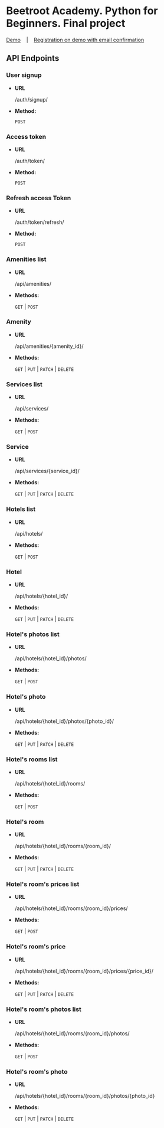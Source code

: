 # Beetroot Academy. Python for Beginners. Final project
<a href="https://beetroot.quidow.pp.ua/api/">Demo</a>
&nbsp;&nbsp;&nbsp;|&nbsp;&nbsp;&nbsp;
<a href="https://beetroot.quidow.pp.ua/auth/register//">Registration on demo with email confirmation</a>
## API Endpoints
### User signup
* **URL**

  /auth/signup/

* **Method:**

  `POST`
### Access token
* **URL**

  /auth/token/

* **Method:**

  `POST`
### Refresh access Token
* **URL**

  /auth/token/refresh/

* **Method:**

  `POST`
### Amenities list
* **URL**

  /api/amenities/

* **Methods:**

  `GET` | `POST`
### Amenity
* **URL**

  /api/amenities/{amenity_id}/

* **Methods:**

  `GET` | `PUT` | `PATCH` | `DELETE`
### Services list
* **URL**

  /api/services/

* **Methods:**

  `GET` | `POST`
### Service
* **URL**

  /api/services/{service_id}/

* **Methods:**

  `GET` | `PUT` | `PATCH` | `DELETE`
### Hotels list
* **URL**

  /api/hotels/

* **Methods:**

  `GET` | `POST`
### Hotel
* **URL**

  /api/hotels/{hotel_id}/

* **Methods:**

  `GET` | `PUT` | `PATCH` | `DELETE`
### Hotel's photos list
* **URL**

  /api/hotels/{hotel_id}/photos/

* **Methods:**

  `GET` | `POST`
### Hotel's photo
* **URL**

  /api/hotels/{hotel_id}/photos/{photo_id}/

* **Methods:**

  `GET` | `PUT` | `PATCH` | `DELETE`
### Hotel's rooms list
* **URL**

  /api/hotels/{hotel_id}/rooms/

* **Methods:**

  `GET` | `POST`
### Hotel's room
* **URL**

  /api/hotels/{hotel_id}/rooms/{room_id}/

* **Methods:**

  `GET` | `PUT` | `PATCH` | `DELETE`
### Hotel's room's prices list
* **URL**

  /api/hotels/{hotel_id}/rooms/{room_id}/prices/

* **Methods:**

  `GET` | `POST`
### Hotel's room's price
* **URL**

  /api/hotels/{hotel_id}/rooms/{room_id}/prices/{price_id}/

* **Methods:**

  `GET` | `PUT` | `PATCH` | `DELETE`
### Hotel's room's photos list
* **URL**

  /api/hotels/{hotel_id}/rooms/{room_id}/photos/ 

* **Methods:**

  `GET` | `POST`
### Hotel's room's photo
* **URL**

  /api/hotels/{hotel_id}/rooms/{room_id}/photos/{photo_id}

* **Methods:**

  `GET` | `PUT` | `PATCH` | `DELETE`
